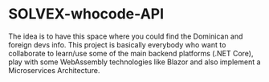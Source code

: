 # SOLVEX-whocode-API
The idea is to have this space where you could find the Dominican and foreign devs info. This project is basically everybody who want to collaborate to learn/use some of the main backend platforms (.NET Core), play with some WebAssembly technologies like Blazor and also implement a Microservices Architecture.

